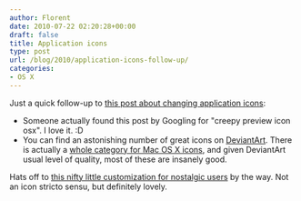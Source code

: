 ```yaml
---
author: Florent
date: 2010-07-22 02:20:28+00:00
draft: false
title: Application icons
type: post
url: /blog/2010/application-icons-follow-up/
categories:
- OS X
---
```


Just a quick follow-up to [this post about changing application icons](/blog/2010/changing-an-application-icon-under-os-x/):

* Someone actually found this post by Googling for "creepy preview icon osx". I love it. :D
* You can find an astonishing number of great icons on [DeviantArt](http://www.deviantart.com/). There is actually a [whole category for Mac OS X icons](http://browse.deviantart.com/customization/icons/os/mac/), and given DeviantArt usual level of quality, most of these are insanely good.

Hats off to [this nifty little customization for nostalgic users](http://tiashi.deviantart.com/art/Apple-Rainbow-Logo-4-Mac-OS-X-170459875?q=boost:popular+in:customization/icons/os/mac+max_age:744h&qo=70) by the way. Not an icon stricto sensu, but definitely lovely.
